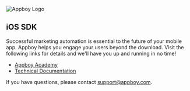 
![Appboy Logo](http://www.appboy.com/assets/logo-cee4c217ff207f321cc7250f86a1037d.gif)
## iOS SDK

Successful marketing automation is essential to the future of your mobile app. Appboy helps you engage your users beyond the download. Visit the following links for details and we'll have you up and running in no time!

- [Appboy Academy](http://www.appboy.com/academy "Appboy Academy")
- [Technical Documentation](http://documentation.appboy.com "Appboy Technical Documentation")

If you have questions, please contact [support@appboy.com](mailto:support@appboy.com).